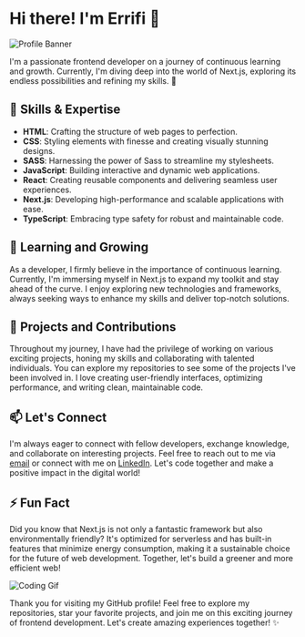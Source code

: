 # Hi there! I'm Errifi 👋

![Profile Banner](https://example.com/banner.png)

I'm a passionate frontend developer on a journey of continuous learning and growth. Currently, I'm diving deep into the world of Next.js, exploring its endless possibilities and refining my skills. 🚀

## 🔧 Skills & Expertise

- **HTML**: Crafting the structure of web pages to perfection.
- **CSS**: Styling elements with finesse and creating visually stunning designs.
- **SASS**: Harnessing the power of Sass to streamline my stylesheets.
- **JavaScript**: Building interactive and dynamic web applications.
- **React**: Creating reusable components and delivering seamless user experiences.
- **Next.js**: Developing high-performance and scalable applications with ease.
- **TypeScript**: Embracing type safety for robust and maintainable code.

## 🌱 Learning and Growing

As a developer, I firmly believe in the importance of continuous learning. Currently, I'm immersing myself in Next.js to expand my toolkit and stay ahead of the curve. I enjoy exploring new technologies and frameworks, always seeking ways to enhance my skills and deliver top-notch solutions.

## 🚀 Projects and Contributions

Throughout my journey, I have had the privilege of working on various exciting projects, honing my skills and collaborating with talented individuals. You can explore my repositories to see some of the projects I've been involved in. I love creating user-friendly interfaces, optimizing performance, and writing clean, maintainable code.

## 📫 Let's Connect

I'm always eager to connect with fellow developers, exchange knowledge, and collaborate on interesting projects. Feel free to reach out to me via [email](mailto:errifi@example.com) or connect with me on [LinkedIn](https://www.linkedin.com/in/errifi). Let's code together and make a positive impact in the digital world!

## ⚡ Fun Fact

Did you know that Next.js is not only a fantastic framework but also environmentally friendly? It's optimized for serverless and has built-in features that minimize energy consumption, making it a sustainable choice for the future of web development. Together, let's build a greener and more efficient web!

![Coding Gif](https://example.com/coding.gif)

Thank you for visiting my GitHub profile! Feel free to explore my repositories, star your favorite projects, and join me on this exciting journey of frontend development. Let's create amazing experiences together! ✨


<!---
Abdessamadds/Abdessamadds is a ✨ special ✨ repository because its `README.md` (this file) appears on your GitHub profile.
You can click the Preview link to take a look at your changes.
--->
